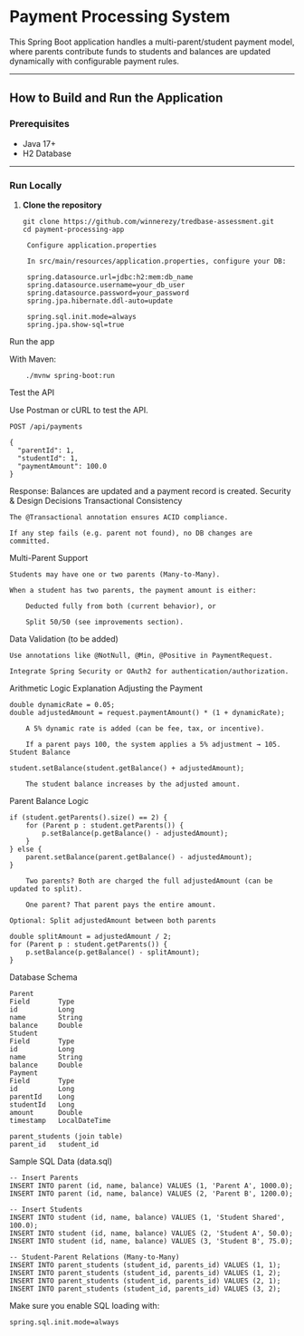 # Payment Processing System

This Spring Boot application handles a multi-parent/student payment model, where parents contribute funds to students and balances are updated dynamically with configurable payment rules.

---

## How to Build and Run the Application

### Prerequisites

- Java 17+
- H2 Database

---

### Run Locally

1. **Clone the repository**

   ```
   git clone https://github.com/winnerezy/tredbase-assessment.git
   cd payment-processing-app

    Configure application.properties

    In src/main/resources/application.properties, configure your DB:

    spring.datasource.url=jdbc:h2:mem:db_name
    spring.datasource.username=your_db_user
    spring.datasource.password=your_password
    spring.jpa.hibernate.ddl-auto=update

    spring.sql.init.mode=always
    spring.jpa.show-sql=true

Run the app

With Maven:
```
    ./mvnw spring-boot:run
```

Test the API

Use Postman or cURL to test the API.
```
POST /api/payments

{
  "parentId": 1,
  "studentId": 1,
  "paymentAmount": 100.0
}
```
Response: Balances are updated and a payment record is created.
Security & Design Decisions
Transactional Consistency

    The @Transactional annotation ensures ACID compliance.

    If any step fails (e.g. parent not found), no DB changes are committed.

Multi-Parent Support

    Students may have one or two parents (Many-to-Many).

    When a student has two parents, the payment amount is either:

        Deducted fully from both (current behavior), or

        Split 50/50 (see improvements section).

Data Validation (to be added)

    Use annotations like @NotNull, @Min, @Positive in PaymentRequest.

    Integrate Spring Security or OAuth2 for authentication/authorization.

Arithmetic Logic Explanation
Adjusting the Payment
```
double dynamicRate = 0.05;
double adjustedAmount = request.paymentAmount() * (1 + dynamicRate);

    A 5% dynamic rate is added (can be fee, tax, or incentive).

    If a parent pays 100, the system applies a 5% adjustment → 105.
Student Balance

student.setBalance(student.getBalance() + adjustedAmount);

    The student balance increases by the adjusted amount.
```
Parent Balance Logic
```
if (student.getParents().size() == 2) {
    for (Parent p : student.getParents()) {
        p.setBalance(p.getBalance() - adjustedAmount);
    }
} else {
    parent.setBalance(parent.getBalance() - adjustedAmount);
}

    Two parents? Both are charged the full adjustedAmount (can be updated to split).

    One parent? That parent pays the entire amount.

Optional: Split adjustedAmount between both parents

double splitAmount = adjustedAmount / 2;
for (Parent p : student.getParents()) {
    p.setBalance(p.getBalance() - splitAmount);
}
```

Database Schema
```
Parent
Field	    Type
id      	Long
name    	String
balance 	Double
Student
Field	    Type
id      	Long
name    	String
balance 	Double
Payment
Field	    Type
id      	Long
parentId	Long
studentId	Long
amount  	Double
timestamp	LocalDateTime

parent_students (join table)
parent_id	student_id
```
Sample SQL Data (data.sql)
```
-- Insert Parents
INSERT INTO parent (id, name, balance) VALUES (1, 'Parent A', 1000.0);
INSERT INTO parent (id, name, balance) VALUES (2, 'Parent B', 1200.0);

-- Insert Students
INSERT INTO student (id, name, balance) VALUES (1, 'Student Shared', 100.0);
INSERT INTO student (id, name, balance) VALUES (2, 'Student A', 50.0);
INSERT INTO student (id, name, balance) VALUES (3, 'Student B', 75.0);

-- Student-Parent Relations (Many-to-Many)
INSERT INTO parent_students (student_id, parents_id) VALUES (1, 1);
INSERT INTO parent_students (student_id, parents_id) VALUES (1, 2);
INSERT INTO parent_students (student_id, parents_id) VALUES (2, 1);
INSERT INTO parent_students (student_id, parents_id) VALUES (3, 2);
```
Make sure you enable SQL loading with:

```spring.sql.init.mode=always```